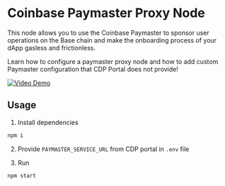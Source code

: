 # Coinbase Paymaster Proxy Node

This node allows you to use the Coinbase Paymaster to sponsor user operations on the Base chain and make the onboarding process of your dApp gasless and frictionless.

Learn how to configure a paymaster proxy node and how to add custom Paymaster configuration that CDP Portal does not provide!

[![Video Demo](https://img.youtube.com/vi/hvO0QB2tZhA/0.jpg)](https://youtu.be/hvO0QB2tZhA)

## Usage

1. Install dependencies

```sh
npm i
```

2. Provide `PAYMASTER_SERVICE_URL` from CDP portal in `.env` file

3. Run

```sh
npm start
```

